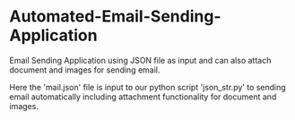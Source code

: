 # Automated-Email-Sending-Application
Email Sending Application using JSON file as input and can also attach document and images for sending email.

Here the 'mail.json' file is input to our python script 'json_str.py' to sending email automatically including attachment functionality for document and images.
